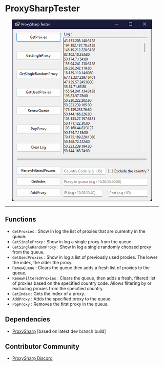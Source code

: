 # ProxySharpTester
<p align="center">
  <img src="images/main.png" />
</p>

---
## Functions
- `GetProxies` : Show in log the list of proxies that are currently in the queue.
- `GetSingleProxy` : Show in log a single proxy from the queue.
- `GetSingleRandomProxy` : Show in log a single randomly choosed proxy from the queue.
- `GetUsedProxies` :  Show in log a list of previously used proxies. The lower the index, the older the proxy.
- `RenewQueue` : Clears the queue then adds a fresh list of proxies to the queue.
- `RenewFilteredProxies` : Clears the queue, then adds a fresh, filtered list of proxies based on the specified country code. Allows filtering by or excluding proxies from the specified country.
- `GetIndex` : Gets the index of a proxy.
- `AddProxy` : Adds the specified proxy to the queue.
- `PopProxy` : Removes the first proxy in the queue.
## Dependencies
- [ProxySharp](https://github.com/m-henderson/ProxySharp) [based on latest dev branch build]
## Contributor Community
- [ProxySharp Discord](https://discord.gg/F77g42ZNFa)
